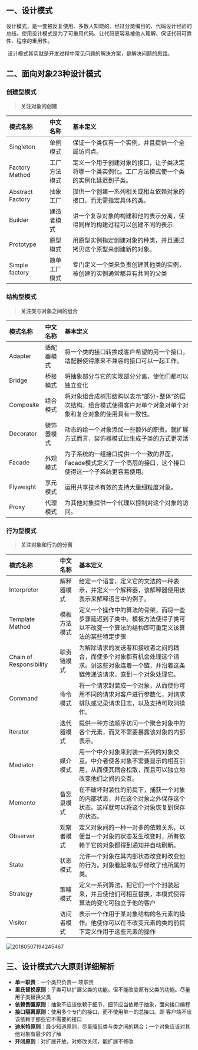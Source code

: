 ## 一、设计模式

​	设计模式，是一套被反复使用、多数人知晓的、经过分类编目的、代码设计经验的总结。使用设计模式是为了可重用代码、让代码更容易被他人理解、保证代码可靠性、程序的重用性。

​	设计模式其实就是开发过程中常见问题的解决方案，是解决问题的思路。

## 二、面向对象23种设计模式

### 创建型模式

> **关注对象的创建**

| 模式名称         | 中文名称     | 基本定义                                                     |
| :--------------- | :----------- | :----------------------------------------------------------- |
| Singleton        | 单例模式     | 保证一个类仅有一个实例，并且提供一个全局访问点。             |
| Factory Method   | 工厂方法模式 | 定义一个用于创建对象的接口，让子类决定将哪一个类实例化。工厂方法模式使一个类的实例化延迟到子类。 |
| Abstract Factory | 抽象工厂     | 提供一个创建一系列相关或相互依赖对象的接口，而无需指定具体的类。 |
| Builder          | 建造者模式   | 讲一个复杂对象的构建和他的表示分离，使得同样的构建过程可以创建不同的表示 |
| Prototype        | 原型模式     | 用原型实例指定创建对象的种类，并且通过拷贝这个原型来创建新的对象。 |
| Simple factory   | 简单工厂模式 | 专门定义一个类来负责创建其他类的实例，被创建的实例通常都具有共同的父类 |


### 结构型模式

> **关注类与对象之间的组合**

| 模式名称  | 中文名称   | 基本定义                                                     |
| :-------- | :--------- | :----------------------------------------------------------- |
| Adapter   | 适配器模式 | 将一个类的接口转换成客户希望的另一个接口。适配器使得原来不兼容的接口可以一起工作。 |
| Bridge    | 桥接模式   | 将抽象部分与它的实现部分分离，使他们都可以独立变化           |
| Composite | 组合模式   | 将对象组合成树形结构以表示“部分-整体”的层次结构。组合模式使得客户对单个对象对单个对象和复合对象的使用具有一致性。 |
| Decorator | 装饰器模式 | 动态的给一个对象添加一些额外的职责。就扩展方式而言，装饰器模式比生成子类的方式更灵活 |
| Facade    | 外观模式   | 为子系统的一组接口提供一个一致的界面，Facade模式定义了一个高层的接口，这个接口使得这一个子系统更容易使用。 |
| Flyweight | 享元模式   | 运用共享技术有效的支持大量细粒度对象。                       |
| Proxy     | 代理模式   | 为其他对象提供一个代理以控制对这个对象的访问。               |

### 行为型模式

> **关注对象和行为的分离**

| 模式名称                | 中文名称     | 基本定义                                                     |
| :---------------------- | :----------- | :----------------------------------------------------------- |
| Interpreter             | 解释器模式   | 给定一个语言，定义它的文法的一种表示，并定义一个解释器，该解释器使用该表示来解释语言中的例子。 |
| Template Method         | 模板方法模式 | 定义一个操作中的算法的骨架，而将一些步骤延迟到子类中。模板方法使得子类可以不改变一个算法的结构即可重定义该算法的某些特定步骤 |
| Chain of Responsibility | 职责链模式   | 为解除请求的发送者和接收者之间的耦合，而使多个对象都有机会处理这个请求。讲这些对象连着一个链，并沿着这条链传递该请求，直到一个对象处理它。 |
| Command                 | 命令模式     | 将一个请求封装成一个对象，从而使你可用不同的请求对客户进行参数化，对请求排队或记录请求日志，以及支持可取消操作。 |
| Iterator                | 迭代器模式   | 提供一种方法顺序访问一个聚合对象中的各个元素，而又不需要暴露该对象的内部表示。 |
| Mediator                | 媒介模式     | 用一个中介对象来封装一系列的对象交互。中介者使各对象不需要显示的相互引用，从而使其耦合松散，而且可以独立地改变他们之间的交互。 |
| Memento                 | 备忘录模式   | 在不破坏封装性的前提下，捕获一个对象的内部状态，并在这个对象之外保存这个状态。这样就可以将这个对象恢复到保存的状态。 |
| Observer                | 观察者模式   | 定义对象间的一种一对多的依赖关系，以便当一个对象的状态发生改变时，所有依赖于它的对象都得到通知并自动刷新。 |
| State                   | 状态模式     | 允许一个对象在其内部状态改变时改变他的行为。对象看起来似乎修改了他所属的类。 |
| Strategy                | 策略模式     | 定义一系列算法，把它们一个个封装起来，并且使他们可相互替换，本模式使得算法的变化可独立于他的客户 |
| Visitor                 | 访问者模式   | 表示一个作用于某对象结构的各元素的操作。他使你可以在不改变元素的类的前提下定义作用于这些元素的操作 |



![20180507194245467](https://i.loli.net/2021/01/26/sNjvd3CGhMU5oDQ.png)



## 三、设计模式六大原则详细解析

- **单一职责**：一个类只负责一 项职责
- **里氏替换原则**：子类可以扩展父类的功能，但不能改变原有父类的功能。尽量用子类替换父类
- **依赖倒置原则**：抽象不应该依赖于细节，细节应当依赖于抽象，面向接口编程
- **接口隔离原则**：使用多个专门的接口，而不使用单一的总接口。即 客户端不应该依赖于那些它不需要的接口
- **迪米特原则**：最少知道原则，尽量降低类与类之间的耦合；一个对象应该对其他对象有最少的了解
- **开闭原则**：对扩展开放，对修改关闭，能扩展不修改
